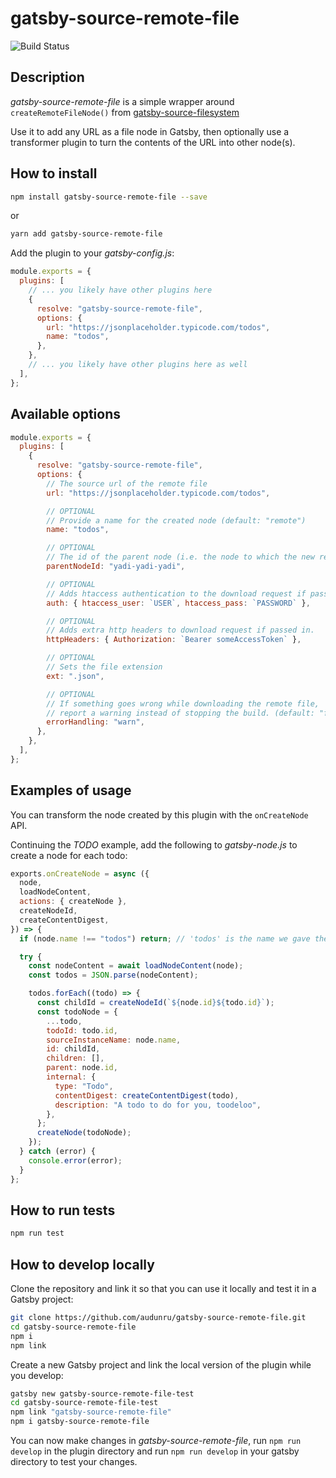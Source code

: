 # gatsby-source-remote-file

![Build Status](https://github.com/audunru/gatsby-source-remote-file/workflows/Validate%20and%20publish/badge.svg?branch=master)

## Description

_gatsby-source-remote-file_ is a simple wrapper around `createRemoteFileNode()` from [gatsby-source-filesystem](https://www.gatsbyjs.org/packages/gatsby-source-filesystem/)

Use it to add any URL as a file node in Gatsby, then optionally use a transformer plugin to turn the contents of the URL into other node(s).

## How to install

```sh
npm install gatsby-source-remote-file --save
```

or

```sh
yarn add gatsby-source-remote-file
```

Add the plugin to your _gatsby-config.js_:

```js
module.exports = {
  plugins: [
    // ... you likely have other plugins here
    {
      resolve: "gatsby-source-remote-file",
      options: {
        url: "https://jsonplaceholder.typicode.com/todos",
        name: "todos",
      },
    },
    // ... you likely have other plugins here as well
  ],
};
```

## Available options

```js
module.exports = {
  plugins: [
    {
      resolve: "gatsby-source-remote-file",
      options: {
        // The source url of the remote file
        url: "https://jsonplaceholder.typicode.com/todos",

        // OPTIONAL
        // Provide a name for the created node (default: "remote")
        name: "todos",

        // OPTIONAL
        // The id of the parent node (i.e. the node to which the new remote File node will be linked to.
        parentNodeId: "yadi-yadi-yadi",

        // OPTIONAL
        // Adds htaccess authentication to the download request if passed in.
        auth: { htaccess_user: `USER`, htaccess_pass: `PASSWORD` },

        // OPTIONAL
        // Adds extra http headers to download request if passed in.
        httpHeaders: { Authorization: `Bearer someAccessToken` },

        // OPTIONAL
        // Sets the file extension
        ext: ".json",

        // OPTIONAL
        // If something goes wrong while downloading the remote file,
        // report a warning instead of stopping the build. (default: "fail")
        errorHandling: "warn",
      },
    },
  ],
};
```

## Examples of usage

You can transform the node created by this plugin with the `onCreateNode` API.

Continuing the _TODO_ example, add the following to _gatsby-node.js_ to create a node for each todo:

```js
exports.onCreateNode = async ({
  node,
  loadNodeContent,
  actions: { createNode },
  createNodeId,
  createContentDigest,
}) => {
  if (node.name !== "todos") return; // 'todos' is the name we gave the remote node in gatsby-config.js, so we only want to transform that

  try {
    const nodeContent = await loadNodeContent(node);
    const todos = JSON.parse(nodeContent);

    todos.forEach((todo) => {
      const childId = createNodeId(`${node.id}${todo.id}`);
      const todoNode = {
        ...todo,
        todoId: todo.id,
        sourceInstanceName: node.name,
        id: childId,
        children: [],
        parent: node.id,
        internal: {
          type: "Todo",
          contentDigest: createContentDigest(todo),
          description: "A todo to do for you, toodeloo",
        },
      };
      createNode(todoNode);
    });
  } catch (error) {
    console.error(error);
  }
};
```

## How to run tests

```sh
npm run test
```

## How to develop locally

Clone the repository and link it so that you can use it locally and test it in a Gatsby project:

```sh
git clone https://github.com/audunru/gatsby-source-remote-file.git
cd gatsby-source-remote-file
npm i
npm link
```

Create a new Gatsby project and link the local version of the plugin while you develop:

```sh
gatsby new gatsby-source-remote-file-test
cd gatsby-source-remote-file-test
npm link "gatsby-source-remote-file"
npm i gatsby-source-remote-file
```

You can now make changes in _gatsby-source-remote-file_, run `npm run develop` in the plugin directory and run `npm run develop` in your gatsby directory to test your changes.

